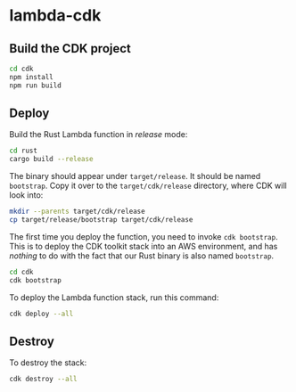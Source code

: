 lambda-cdk
==========

Build the CDK project
---------------------

```sh
cd cdk
npm install
npm run build
```

Deploy
------

Build the Rust Lambda function in _release_ mode:

```sh
cd rust
cargo build --release
```

The binary should appear under `target/release`. It should be named
`bootstrap`. Copy it over to the `target/cdk/release` directory, where CDK will
look into:

```sh
mkdir --parents target/cdk/release
cp target/release/bootstrap target/cdk/release
```

The first time you deploy the function, you need to invoke `cdk bootstrap`.
This is to deploy the CDK toolkit stack into an AWS environment, and has
_nothing_ to do with the fact that our Rust binary is also named `bootstrap`.

```sh
cd cdk
cdk bootstrap
```

To deploy the Lambda function stack, run this command:

```sh
cdk deploy --all
```

Destroy
-------

To destroy the stack:

```sh
cdk destroy --all
```
